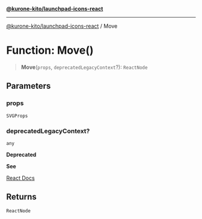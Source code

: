[**@kurone-kito/launchpad-icons-react**](../README.md)

***

[@kurone-kito/launchpad-icons-react](../globals.md) / Move

# Function: Move()

> **Move**(`props`, `deprecatedLegacyContext`?): `ReactNode`

## Parameters

### props

`SVGProps`

### deprecatedLegacyContext?

`any`

**Deprecated**

**See**

[React Docs](https://legacy.reactjs.org/docs/legacy-context.html#referencing-context-in-lifecycle-methods)

## Returns

`ReactNode`
